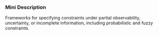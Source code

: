 ### Mini Description

Frameworks for specifying constraints under partial observability, uncertainty, or incomplete information, including probabilistic and fuzzy constraints.
